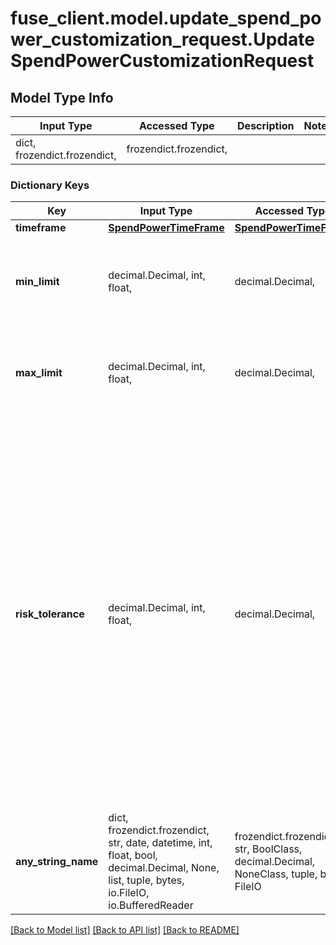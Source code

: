 # fuse_client.model.update_spend_power_customization_request.UpdateSpendPowerCustomizationRequest

## Model Type Info
Input Type | Accessed Type | Description | Notes
------------ | ------------- | ------------- | -------------
dict, frozendict.frozendict,  | frozendict.frozendict,  |  | 

### Dictionary Keys
Key | Input Type | Accessed Type | Description | Notes
------------ | ------------- | ------------- | ------------- | -------------
**timeframe** | [**SpendPowerTimeFrame**](SpendPowerTimeFrame.md) | [**SpendPowerTimeFrame**](SpendPowerTimeFrame.md) |  | [optional] 
**min_limit** | decimal.Decimal, int, float,  | decimal.Decimal,  | The minimum allowed limit for the spend power, in cents. | [optional] 
**max_limit** | decimal.Decimal, int, float,  | decimal.Decimal,  | The maximum allowed limit for the spend power, in cents. | [optional] 
**risk_tolerance** | decimal.Decimal, int, float,  | decimal.Decimal,  | This parameter indicates the risk tolerance associated with spend limits. A high risk tolerance allow for higher limits, increasing both potential gains and losses. A Lower risk tolerance enforces strict limits, reducing the potential for loss but also limiting transaction volume for reliable users. | [optional] 
**any_string_name** | dict, frozendict.frozendict, str, date, datetime, int, float, bool, decimal.Decimal, None, list, tuple, bytes, io.FileIO, io.BufferedReader | frozendict.frozendict, str, BoolClass, decimal.Decimal, NoneClass, tuple, bytes, FileIO | any string name can be used but the value must be the correct type | [optional]

[[Back to Model list]](../../README.md#documentation-for-models) [[Back to API list]](../../README.md#documentation-for-api-endpoints) [[Back to README]](../../README.md)

